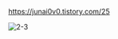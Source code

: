 https://junai0v0.tistory.com/25

![2-3](https://github.com/InitTester/2024-study/assets/148026641/45237a83-192e-47e0-8da6-cf71f9c2b621)
